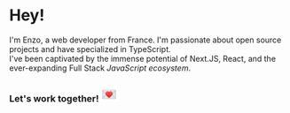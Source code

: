 # Hey!


I'm Enzo, a web developer from France. I'm passionate about open source projects and have specialized in TypeScript. 
<br />
I've been captivated by the immense potential of Next.JS, React, and the ever-expanding Full Stack *JavaScript ecosystem*.

### Let's work together! <a href="https://exemple.com"><img src="email.webp" width="30" height="30" alt="Lien vers exemple.com"></a>

